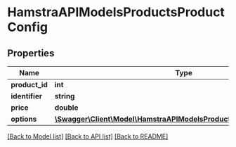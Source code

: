 # HamstraAPIModelsProductsProductConfig

## Properties
Name | Type | Description | Notes
------------ | ------------- | ------------- | -------------
**product_id** | **int** |  | [optional] 
**identifier** | **string** |  | [optional] 
**price** | **double** |  | [optional] 
**options** | [**\Swagger\Client\Model\HamstraAPIModelsProductsProductConfigOption[]**](HamstraAPIModelsProductsProductConfigOption.md) |  | [optional] 

[[Back to Model list]](../README.md#documentation-for-models) [[Back to API list]](../README.md#documentation-for-api-endpoints) [[Back to README]](../README.md)



